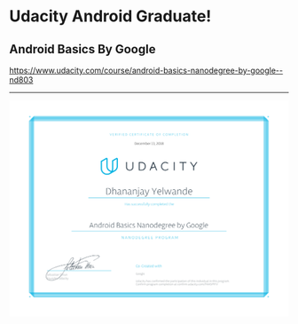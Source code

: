 # Udacity Android Graduate!

## Android Basics By Google
https://www.udacity.com/course/android-basics-nanodegree-by-google--nd803

---

![Certificate](./certificate.svg)
